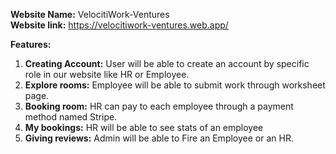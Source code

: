 **Website Name:** VelocitiWork-Ventures <br>
**Website link:** https://velocitiwork-ventures.web.app/

**Features:**

1. **Creating Account:** User will be able to create an account by specific role in our website like HR or Employee.
2. **Explore rooms:** Employee will be able to submit work through worksheet page.
3. **Booking room:** HR can pay to each employee through a payment method named Stripe.
4. **My bookings:** HR will be able to see stats of an employee
5. **Giving reviews:** Admin will be able to Fire an Employee or an HR.